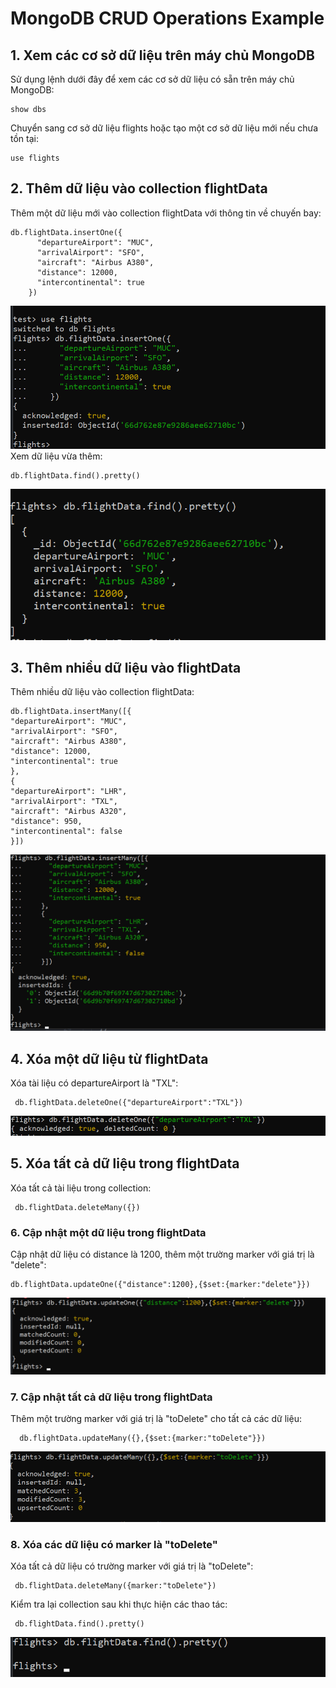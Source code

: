 # MongoDB CRUD Operations Example

## 1. Xem các cơ sở dữ liệu trên máy chủ MongoDB

Sử dụng lệnh dưới đây để xem các cơ sở dữ liệu có sẵn trên máy chủ MongoDB:

```
show dbs
```

Chuyển sang cơ sở dữ liệu flights hoặc tạo một cơ sở dữ liệu mới nếu chưa tồn tại:

```
use flights
```

## 2. Thêm dữ liệu vào collection flightData

Thêm một dữ liệu mới vào collection flightData với thông tin về chuyến bay:

```
db.flightData.insertOne({
      "departureAirport": "MUC",
      "arrivalAirport": "SFO",
      "aircraft": "Airbus A380",
      "distance": 12000,
      "intercontinental": true
    })
```

![alt text](/images/examples/image.png)
Xem dữ liệu vừa thêm:

```
db.flightData.find().pretty()
```

![alt text](/images/examples/image-1.png)

## 3. Thêm nhiều dữ liệu vào flightData

Thêm nhiều dữ liệu vào collection flightData:
```
db.flightData.insertMany([{
"departureAirport": "MUC",
"arrivalAirport": "SFO",
"aircraft": "Airbus A380",
"distance": 12000,
"intercontinental": true
},
{
"departureAirport": "LHR",
"arrivalAirport": "TXL",
"aircraft": "Airbus A320",
"distance": 950,
"intercontinental": false
}])
```
![alt text](/images/examples/image-2.png)

## 4. Xóa một dữ liệu từ flightData

Xóa tài liệu có departureAirport là "TXL":

```
 db.flightData.deleteOne({"departureAirport":"TXL"})
```

![alt text](/images/examples/image-3.png)

## 5. Xóa tất cả dữ liệu trong flightData

Xóa tất cả tài liệu trong collection:

```
 db.flightData.deleteMany({})
```

### 6. Cập nhật một dữ liệu trong flightData

Cập nhật dữ liệu có distance là 1200, thêm một trường marker với giá trị là "delete":

```
db.flightData.updateOne({"distance":1200},{$set:{marker:"delete"}})
```

![alt text](/images/examples/image-4.png)

### 7. Cập nhật tất cả dữ liệu trong flightData

Thêm một trường marker với giá trị là "toDelete" cho tất cả các dữ liệu:

```
  db.flightData.updateMany({},{$set:{marker:"toDelete"}})
```

![alt text](/images/examples/image-5.png)

### 8. Xóa các dữ liệu có marker là "toDelete"

Xóa tất cả dữ liệu có trường marker với giá trị là "toDelete":

```
 db.flightData.deleteMany({marker:"toDelete"})
```

Kiểm tra lại collection sau khi thực hiện các thao tác:

```
 db.flightData.find().pretty()
```

![alt text](/images/examples/image-6.png)
